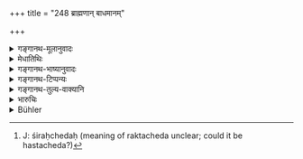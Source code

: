 +++
title = "248 ब्राह्मणान् बाधमानम्"

+++

<details><summary>गङ्गानथ-मूलानुवादः</summary>

If a low-born person intentionally harasses a Brāhmaṇa, the King shall strike him with various terror-striking forms of corporal punishment.—(248)
</details>

<details><summary>मेधातिथिः</summary>

**अवरवर्णजः** शूद्रः । **बाधनं** धनाद्याहरणं शरीरोपपीडनं च । **चित्रा** विविधोपायाः शूलारोपणं रक्तछेदः[^६२७] अङ्गकल्पनं खड्गप्रहारकर्तृका इत्याद्याः । **उद्वेजनकरैर्** दीर्घकालपीडाकरैः ॥ ९.२४८ ॥


[^६२७]:
     J: śiraḥchedaḥ (meaning of raktacheda unclear; could it be hastacheda?)
</details>

<details><summary>गङ्गानथ-भाष्यानुवादः</summary>

‘*Low-born person*’—Śūdra.

‘*Harassing*’ consists in taking away the property, etc.

The various forms of corporal punishment such as *beheading, branding, striking with the sword* and so forth,—all of which are ‘*terror striking*,’ sources of long suffering—(248)
</details>

<details><summary>गङ्गानथ-टिप्पन्यः</summary>

This verse is quoted in *Parāśaramādhava* (Vyavahāra, p. 396) as
prescribing the punishment for one who harasses a Brāhmaṇa.
</details>

<details><summary>गङ्गानथ-तुल्य-वाक्यानि</summary>

[\[See texts under
8.279-284.\]]
</details>

<details><summary>भारुचिः</summary>

अत्र चित्रैर् वधोपायैर् वध एव नियमेन प्रायश्चित्तम् अकुर्वतो ऽस्य शुद्धय उपदिश्यते । यथापराधं ताडनबन्धनादिभिः शूद्रस्य । त्रयाणां चैके, यस्मात् ॥ ९.२४८ ॥
</details>

<details><summary>Bühler</summary>

248	But the king shall inflict on a base-born (Sudra), who intentionally gives pain to Brahmanas, various (kinds of) corporal punishment which cause terror.
</details>
